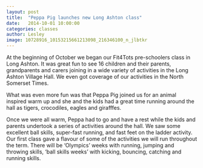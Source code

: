 ```yaml
---
layout: post
title:  "Peppa Pig launches new Long Ashton class"
date:   2014-10-01 10:00:00
categories: classes
author: Lesley
image: 10728916_10153215661213098_216346100_n_jlbtkr
---
```


At the beginning of October we began our Fit4Tots pre-schoolers class in Long Ashton. It was great fun to see 16 children and their parents, grandparents and carers joining in a wide variety of activities in the Long Ashton Village Hall. We even got coverage of our activities in the North Somerset Times.

What was even more fun was that Peppa Pig joined us for an animal inspired warm up and she and the kids had a great time running around the hall as tigers, crocodiles, eagles and girafffes. 

Once we were all warm, Peppa had to go and have a rest while the kids and parents undertook a series of activities around the hall. We saw some excellent ball skills, super-fast running, and fast feet on the ladder activity. Our first class gave a flavour of some of the activities we will run throughout the term. There will be ‘Olympics’ weeks with running, jumping and throwing skills, ‘ball skills weeks’ with kicking, bouncing, catching and running skills.
